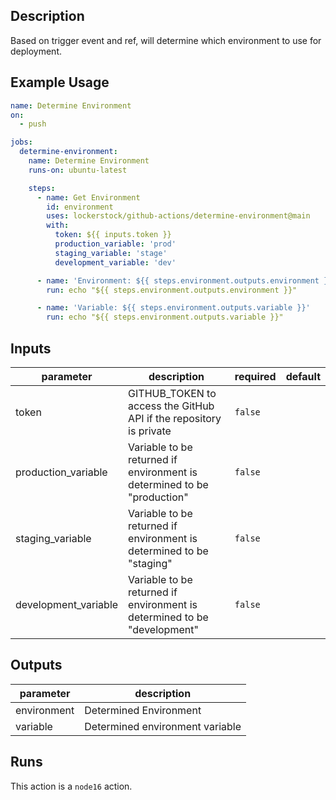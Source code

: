 <!-- action-docs-description -->
## Description

Based on trigger event and ref, will determine which environment to use for deployment.


<!-- action-docs-description -->

## Example Usage

```yaml
name: Determine Environment
on:
  - push

jobs:
  determine-environment:
    name: Determine Environment
    runs-on: ubuntu-latest

    steps:
      - name: Get Environment
        id: environment
        uses: lockerstock/github-actions/determine-environment@main
        with:
          token: ${{ inputs.token }}
          production_variable: 'prod'
          staging_variable: 'stage'
          development_variable: 'dev'

      - name: 'Environment: ${{ steps.environment.outputs.environment }}'
        run: echo "${{ steps.environment.outputs.environment }}"

      - name: 'Variable: ${{ steps.environment.outputs.variable }}'
        run: echo "${{ steps.environment.outputs.variable }}"
```

<!-- action-docs-inputs -->
## Inputs

| parameter | description | required | default |
| - | - | - | - |
| token | GITHUB_TOKEN to access the GitHub API if the repository is private | `false` |  |
| production_variable | Variable to be returned if environment is determined to be "production" | `false` |  |
| staging_variable | Variable to be returned if environment is determined to be "staging" | `false` |  |
| development_variable | Variable to be returned if environment is determined to be "development" | `false` |  |



<!-- action-docs-inputs -->

<!-- action-docs-outputs -->
## Outputs

| parameter | description |
| - | - |
| environment | Determined Environment |
| variable | Determined environment variable |



<!-- action-docs-outputs -->

<!-- action-docs-runs -->
## Runs

This action is a `node16` action.


<!-- action-docs-runs -->
